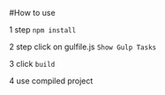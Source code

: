 #How to use

1 step `npm install`

2 step click on gulfile.js `Show Gulp Tasks`

3 click `build`

4 use compiled project